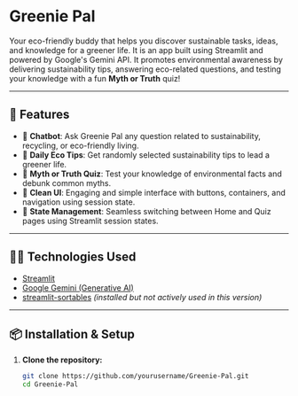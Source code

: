 
# Greenie Pal

Your eco-friendly buddy that helps you discover sustainable tasks, ideas, and knowledge for a greener life.
It is an app built using Streamlit and powered by Google's Gemini API. It promotes environmental awareness by delivering sustainability tips, answering eco-related questions, and testing your knowledge with a fun **Myth or Truth** quiz!

---

## 🚀 Features

- 🤖 **Chatbot**: Ask Greenie Pal any question related to sustainability, recycling, or eco-friendly living.
- 🌱 **Daily Eco Tips**: Get randomly selected sustainability tips to lead a greener life.
- 🧠 **Myth or Truth Quiz**: Test your knowledge of environmental facts and debunk common myths.
- 🎨 **Clean UI**: Engaging and simple interface with buttons, containers, and navigation using session state.
- 🔁 **State Management**: Seamless switching between Home and Quiz pages using Streamlit session states.

---

## 🧑‍💻 Technologies Used

- [Streamlit](https://streamlit.io/)
- [Google Gemini (Generative AI)](https://ai.google.dev/)
- [streamlit-sortables](https://pypi.org/project/streamlit-sortables/) *(installed but not actively used in this version)*

---

## 📦 Installation & Setup

1. **Clone the repository:**
   ```bash
   git clone https://github.com/yourusername/Greenie-Pal.git
   cd Greenie-Pal

